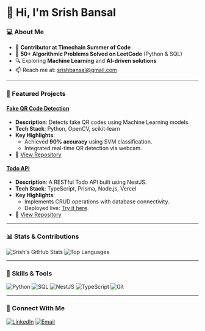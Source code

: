 # 👋 Hi, I'm Srish Bansal

### 💻 About Me
- 🏫 **Contributor at Timechain Summer of Code**
- 🚀 **50+ Algorithmic Problems Solved on LeetCode** (Python & SQL)
- 🔍 Exploring **Machine Learning** and **AI-driven solutions**
- 📫 Reach me at: [srishbansal@gmail.com](mailto:srishbansal@gmail.com)

---

### 🌟 Featured Projects

#### [Fake QR Code Detection](https://github.com/SrishBansal/Fake_QR_Code_Detection)
- **Description**: Detects fake QR codes using Machine Learning models.
- **Tech Stack**: Python, OpenCV, scikit-learn
- **Key Highlights**:
  - Achieved **90% accuracy** using SVM classification.
  - Integrated real-time QR detection via webcam.
- 🚀 [View Repository](https://github.com/SrishBansal/Fake_QR_Code_Detection)

#### [Todo API](https://github.com/SrishBansal/Todo)
- **Description**: A RESTful Todo API built using NestJS.
- **Tech Stack**: TypeScript, Prisma, Node.js, Vercel
- **Key Highlights**:
  - Implements CRUD operations with database connectivity.
  - Deployed live: [Try it here](https://todo-restapi-nestjs.vercel.app).
- 🚀 [View Repository](https://github.com/SrishBansal/Todo)

---

### 📊 Stats & Contributions
![Srish's GitHub Stats](https://github-readme-stats.vercel.app/api?username=SrishBansal&show_icons=true&theme=radical)
![Top Languages](https://github-readme-stats.vercel.app/api/top-langs/?username=SrishBansal&layout=compact&theme=radical)

---

### 🔧 Skills & Tools
![Python](https://img.shields.io/badge/Python-3776AB?style=for-the-badge&logo=python&logoColor=white)
![SQL](https://img.shields.io/badge/SQL-336791?style=for-the-badge&logo=postgresql&logoColor=white)
![NestJS](https://img.shields.io/badge/NestJS-E0234E?style=for-the-badge&logo=nestjs&logoColor=white)
![TypeScript](https://img.shields.io/badge/TypeScript-007ACC?style=for-the-badge&logo=typescript&logoColor=white)
![Git](https://img.shields.io/badge/Git-F05032?style=for-the-badge&logo=git&logoColor=white)

---

### 🤝 Connect With Me
[![LinkedIn](https://img.shields.io/badge/LinkedIn-Srish%20Bansal-blue?style=flat-square&logo=linkedin)](https://linkedin.com/in/srishbansal)
[![Email](https://img.shields.io/badge/Email-srishbansal%40gmail.com-red?style=flat-square&logo=gmail)](mailto:srishbansal@gmail.com)
